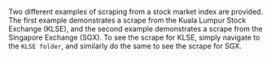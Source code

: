 Two different examples of scraping from a stock market index are provided. The first example demonstrates a scrape from the Kuala Lumpur Stock Exchange (KLSE), and the second example demonstrates a scrape from the Singapore Exchange (SGX). To see the scrape for KLSE, simply navigate to the `KLSE folder`, and similarly do the same to see the scrape for SGX.



